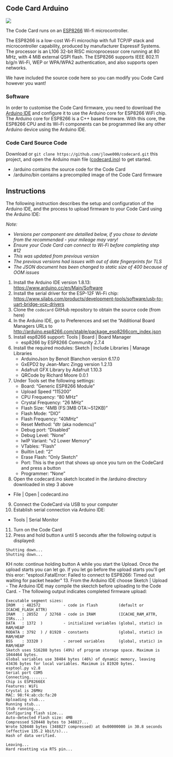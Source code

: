 ## Code Card Arduino
![](images/arduino.png)

The Code Card runs on an [ESP8266](https://en.wikipedia.org/wiki/ESP8266) Wi-fi microcontroller.  

The ESP8266 is a low-cost Wi-Fi microchip with full TCP/IP stack and microcontroller capability, produced by manufacturer Espressif Systems.  
The processor is an L106 32-bit RISC microprocessor core running at 80 MHz, with 4 MiB external QSPI flash. The ESP8266 supports IEEE 802.11 b/g/n Wi-Fi, WEP or WPA/WPA2 authentication, and also supports open networks.  

We have included the source code here so you can modify you Code Card however you want!  

### Software
In order to customise the Code Card firmware, you need to download the [Arduino IDE](https://www.arduino.cc/en/Main/Software) and configure it to use the Arduino core for ESP8266 WiFi chip.  
The Arduino core for ESP8266 is a C++ based firmware. With this core, the ESP8266 CPU and its Wi-Fi components can be programmed like any other Arduino device using the Arduino IDE.  

### Code Card Source Code
Download or `git clone https://github.com/jlowe000/codecard.git` this project, and open the Arduino main file ([codecard.ino](https://github.com/jlowe000/codecard/blob/master/arduino/codecard/codecard.ino)) to get started.

- /arduino contains the source code for the Code Card
- /arduino/bin contains a precompiled image of the Code Card firmware

## Instructions
The following instruction describes the setup and configuration of the Arduino IDE, and the process to upload firmware to your Code Card using the Arduino IDE:

*Note:*
- *Versions per component are detailled below, if you chose to deviate from the recommended - your mileage may vary!*
- *Ensure your Code Card can connect to Wi-Fi before completing step #12*
- *This was updated from previous version*
- *The previous versions had issues with out of date fingerprints for TLS*
- *The JSON document has been changed to static size of 400 because of OOM issues*

1. Install the Arduino IDE version 1.8.13: https://www.arduino.cc/en/Main/Software
2. Install the serial driver for the ESP-12F Wi-Fi chip: https://www.silabs.com/products/development-tools/software/usb-to-uart-bridge-vcp-drivers
3. Clone the `codecard` GitHub repository to obtain the source code (from here)
4. In the Arduino IDE, go to Preferences and set the “Additional Board Managers URLs to http://arduino.esp8266.com/stable/package_esp8266com_index.json
5. Install esp8266 support: Tools | Board | Board Manager
   - esp8266 by ESP8266 Community 2.7.4
6. Install the required modules: Sketch | Include Libraries | Manage Libraries
   - ArduinoJson by Benoit Blanchon version 6.17.0
   - GxEPD2 by Jean-Marc Zingg version 1.2.13
   - Adafruit GFX Library by Adafruit 1.10.3
   - QRCode by Richard Moore 0.0.1
7. Under Tools set the following settings:
   - Board: “Generic ESP8266 Module”
   - Upload Speed “115200”
   - CPU Frequency: “80 MHz”
   - Crystal Frequency: “26 MHz”
   - Flash Size: “4MB (FS:3MB OTA:~512KB)”
   - Flash Mode: “DIO”
   - Flash Frequency: “40MHz”
   - Reset Method: “dtr (aka nodemcu)”
   - Debug port: “Disabled”
   - Debug Level: “None”
   - IwIP Variant: “v2 Lower Memory”
   - VTables: “Flash”
   - Builtin Led: “2”
   - Erase Flash: “Only Sketch”
   - Port: This is the port that shows up once you turn on the CodeCard and press a button
   - Programmer: “None”
8.  Open the codecard.ino sketch located in the /arduino directory downloaded in step 3 above
   - File | Open | codecard.ino
9. Connect the CodeCard via USB to your computer
10. Establish serial connection via Arduino IDE:
   - Tools | Serial Monitor
11. Turn on the Code Card
12. Press and hold button `A` until 5 seconds after the following output is displayed:
```
Shutting down...
Shutting down...
```
KH note: continue holding button A while you start the Upload. Once the upload starts you can let go. If you let go before the upload
starts you'll get this eror:
"esptool.FatalError: Failed to connect to ESP8266: Timed out waiting for packet header"
13. From the Arduino IDE choose Sketch | Upload
    - The Arduino IDE may compile the skectch before uploading to the Code Card.
    - The following output indicates completed firmware upload:
```
Executable segment sizes:
IROM   : 482572          - code in flash         (default or ICACHE_FLASH_ATTR) 
IRAM   : 28552   / 32768 - code in IRAM          (ICACHE_RAM_ATTR, ISRs...) 
DATA   : 1372  )         - initialized variables (global, static) in RAM/HEAP 
RODATA : 3792  ) / 81920 - constants             (global, static) in RAM/HEAP 
BSS    : 33320 )         - zeroed variables      (global, static) in RAM/HEAP 
Sketch uses 516288 bytes (49%) of program storage space. Maximum is 1044464 bytes.
Global variables use 38484 bytes (46%) of dynamic memory, leaving 43436 bytes for local variables. Maximum is 81920 bytes.
esptool.py v2.8
Serial port COM5
Connecting........
Chip is ESP8266EX
Features: WiFi
Crystal is 26MHz
MAC: 98:f4:ab:cb:fa:20
Uploading stub...
Running stub...
Stub running...
Configuring flash size...
Auto-detected Flash size: 4MB
Compressed 520448 bytes to 348827...
Wrote 520448 bytes (348827 compressed) at 0x00000000 in 30.8 seconds (effective 135.2 kbit/s)...
Hash of data verified.

Leaving...
Hard resetting via RTS pin...
```
